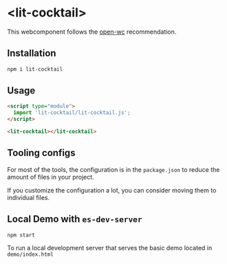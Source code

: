 # \<lit-cocktail>

This webcomponent follows the [open-wc](https://github.com/open-wc/open-wc) recommendation.

## Installation
```bash
npm i lit-cocktail
```

## Usage
```html
<script type="module">
  import 'lit-cocktail/lit-cocktail.js';
</script>

<lit-cocktail></lit-cocktail>
```



## Tooling configs

For most of the tools, the configuration is in the `package.json` to reduce the amount of files in your project.

If you customize the configuration a lot, you can consider moving them to individual files.

## Local Demo with `es-dev-server`
```bash
npm start
```
To run a local development server that serves the basic demo located in `demo/index.html`
